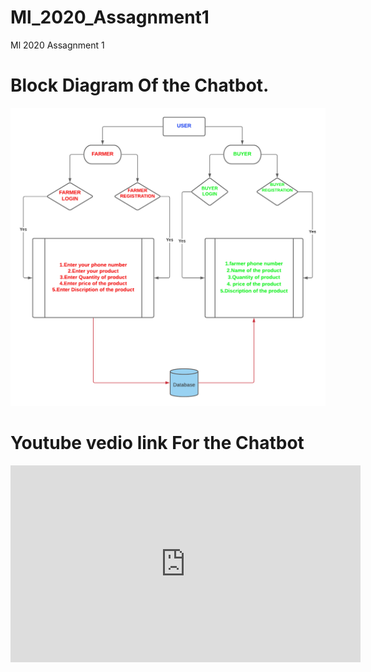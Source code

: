 # Ml_2020_Assagnment1
Ml 2020 Assagnment 1

# Block Diagram Of the Chatbot.
![chatbot.png](https://raw.githubusercontent.com/kalesha-shaik/Ml_2020_Assagnment1/main/chatbot.png)

# Youtube vedio link For the Chatbot
<iframe width="560" height="315" src="https://www.youtube.com/embed/qntJKH8P0Y0" frameborder="0" allow="accelerometer; autoplay; clipboard-write; encrypted-media; gyroscope; picture-in-picture" allowfullscreen></iframe>
